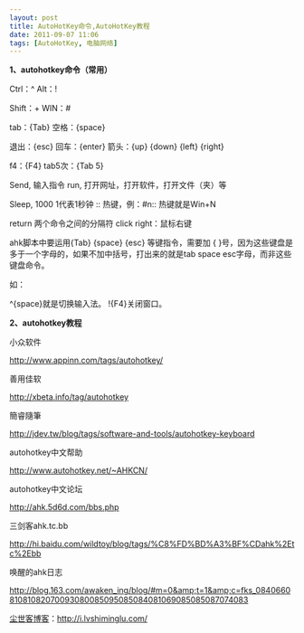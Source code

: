 ```yaml
---
layout: post
title: AutoHotKey命令,AutoHotKey教程
date: 2011-09-07 11:06
tags: [AutoHotKey, 电脑网络]
---
```

<strong>1、autohotkey命令（常用）</strong>

Ctrl：^
Alt：!

Shift：+
WIN：#

tab：{Tab}
空格：{space}

退出：{esc}
回车：{enter}
箭头：{up} {down} {left} {right}

f4：{F4}
tab5次：{Tab 5}

Send, 输入指令
run, 打开网址，打开软件，打开文件（夹）等

Sleep, 1000 1代表1秒钟
:: 热键，例：#n:: 热键就是Win+N

return 两个命令之间的分隔符
click right：鼠标右键

ahk脚本中要运用{Tab} {space} {esc} 等键指令，需要加 { }号，因为这些键盘是多于一个字母的，如果不加中括号，打出来的就是tab space esc字母，而非这些键盘命令。

如：

^{space}就是切换输入法。
!{F4}关闭窗口。

<strong>2、autohotkey教程</strong>

小众软件

<a href="http://www.appinn.com/tags/autohotkey/" target="_blank">http://www.appinn.com/tags/autohotkey/</a>

善用佳软

<a href="http://xbeta.info/tag/autohotkey" target="_blank">http://xbeta.info/tag/autohotkey</a>

簡睿隨筆

<a href="http://jdev.tw/blog/tags/software-and-tools/autohotkey-keyboard" target="_blank">http://jdev.tw/blog/tags/software-and-tools/autohotkey-keyboard</a>

autohotkey中文帮助

<a href="http://www.autohotkey.net/~AHKCN/" target="_blank">http://www.autohotkey.net/~AHKCN/</a>

autohotkey中文论坛

<a href="http://ahk.5d6d.com/bbs.php" target="_blank">http://ahk.5d6d.com/bbs.php</a>

三剑客ahk.tc.bb

<a href="http://hi.baidu.com/wildtoy/blog/tags/%C8%FD%BD%A3%BF%CDahk%2Etc%2Ebb" target="_blank">http://hi.baidu.com/wildtoy/blog/tags/%C8%FD%BD%A3%BF%CDahk%2Etc%2Ebb</a>

唤醒的ahk日志

<a href="http://blog.163.com/awaken_ing/blog/#m=0&amp;t=1&amp;c=fks_084066081081082070093080085095085084081069085085087074083" target="_blank">http://blog.163.com/awaken_ing/blog/#m=0&amp;t=1&amp;c=fks_084066081081082070093080085095085084081069085085087074083</a>

<a href="http://i.lvshiminglu.com/">尘世客博客</a>：<a href="http://i.lvshiminglu.com/">http://i.lvshiminglu.com/</a>

